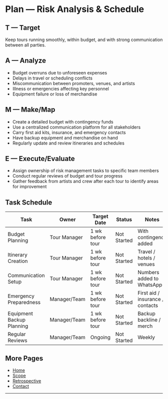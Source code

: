 # Plan — Risk Analysis & Schedule

## T — Target
Keep tours running smoothly, within budget, and with strong communication between all parties.

## A — Analyze
- Budget overruns due to unforeseen expenses
- Delays in travel or scheduling conflicts
- Miscommunication between promoters, venues, and artists
- Illness or emergencies affecting key personnel
- Equipment failure or loss of merchandise

## M — Make/Map
- Create a detailed budget with contingency funds
- Use a centralized communication platform for all stakeholders
- Carry first aid kits, insurance, and emergency contacts
- Have backup equipment and merchandise on hand
- Regularly update and review itineraries and schedules

## E — Execute/Evaluate
- Assign ownership of risk management tasks to specific team members
- Conduct regular reviews of budget and tour progress
- Gather feedback from artists and crew after each tour to identify areas for improvement

## Task Schedule

| Task                    | Owner        | Target Date     | Status       | Notes                         |
|--------------------------|--------------|-----------------|--------------|-------------------------------|
| Budget Planning          | Tour Manager | 1 wk before tour | Not Started  | With contingency added        |
| Itinerary Creation       | Tour Manager | 1 wk before tour | Not Started  | Travel / hotels / venues      |
| Communication Setup      | Tour Manager | 1 wk before tour | Not Started  | Numbers added to WhatsApp     |
| Emergency Preparedness   | Manager/Team | 1 wk before tour | Not Started  | First aid / insurance / contacts |
| Equipment Backup Planning| Manager/Team | 1 wk before tour | Not Started  | Backup backline / merch       |
| Regular Reviews          | Manager/Team | Ongoing         | Not Started  | Weekly                        |             | —            | —               | —            | —                             |

## More Pages
- [Home](index.html)    
- [Scope](scope.html) 
- [Retrospective](Retrospective.md) 
- [Contact](contact.html)  
---